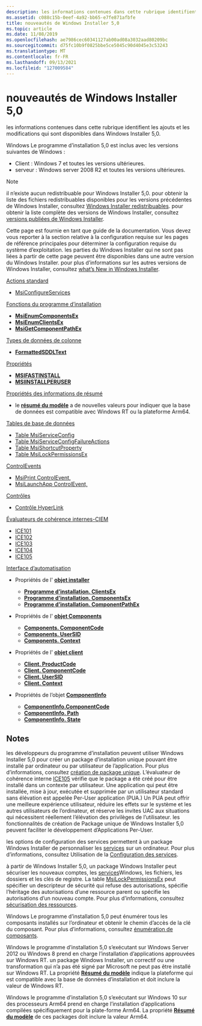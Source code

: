 ```yaml
---
description: les informations contenues dans cette rubrique identifient les ajouts et les modifications qui sont disponibles dans Windows Installer&\# 160 ; 5.0.
ms.assetid: c088c15b-0eef-4a92-bb65-e7fe871afbfe
title: nouveautés de Windows Installer 5,0
ms.topic: article
ms.date: 11/08/2019
ms.openlocfilehash: ae7986cec60341127ab00ad08a3032aad80209bc
ms.sourcegitcommit: d75fc10b9f0825bbe5ce5045c90d4045e3c53243
ms.translationtype: MT
ms.contentlocale: fr-FR
ms.lasthandoff: 09/13/2021
ms.locfileid: "127009584"
---
```

# <a name="whats-new-in-windows-installer-50"></a>nouveautés de Windows Installer 5,0

les informations contenues dans cette rubrique identifient les ajouts et les modifications qui sont disponibles dans Windows Installer 5,0.

Windows Le programme d’installation 5,0 est inclus avec les versions suivantes de Windows :

* Client : Windows 7 et toutes les versions ultérieures.
* serveur : Windows server 2008 R2 et toutes les versions ultérieures.

> [!NOTE]
> il n’existe aucun redistribuable pour Windows Installer 5,0. pour obtenir la liste des fichiers redistribuables disponibles pour les versions précédentes de Windows Installer, consultez [Windows Installer redistribuables](windows-installer-redistributables.md). pour obtenir la liste complète des versions de Windows Installer, consultez [versions publiées de Windows Installer](released-versions-of-windows-installer.md).

Cette page est fournie en tant que guide de la documentation. Vous devez vous reporter à la section relative à la configuration requise sur les pages de référence principales pour déterminer la configuration requise du système d’exploitation. les parties du Windows Installer qui ne sont pas liées à partir de cette page peuvent être disponibles dans une autre version du Windows Installer. pour plus d’informations sur les autres versions de Windows Installer, consultez [what’s New in Windows Installer](what-s-new-in-windows-installer.md).

[Actions standard](standard-actions.md)

-   [MsiConfigureServices](msiconfigureservices-action.md)

[Fonctions du programme d’installation](installer-functions.md)

-   [**MsiEnumComponentsEx**](/windows/desktop/api/Msi/nf-msi-msienumcomponentsexa)
-   [**MsiEnumClientsEx**](/windows/desktop/api/Msi/nf-msi-msienumclientsexa)
-   [**MsiGetComponentPathEx**](/windows/desktop/api/Msi/nf-msi-msigetcomponentpathexa)

[Types de données de colonne](column-data-types.md)

-   [**FormattedSDDLText**](formattedsddltext.md)

[Propriétés](properties.md)

-   [**MSIFASTINSTALL**](msifastinstall.md)
-   [**MSIINSTALLPERUSER**](msiinstallperuser.md)

[Propriétés des informations de résumé](summary-information-stream-reference.md)

-   le [**résumé du modèle**](template-summary.md) a de nouvelles valeurs pour indiquer que la base de données est compatible avec Windows RT ou la plateforme Arm64.

[Tables de base de données](database-tables.md)

-   [Table MsiServiceConfig](msiserviceconfig-table.md)
-   [Table MsiServiceConfigFailureActions](msiserviceconfigfailureactions-table.md)
-   [Table MsiShortcutProperty](msishortcutproperty-table.md)
-   [Table MsiLockPermissionsEx](msilockpermissionsex-table.md)

[ControlEvents](control-events.md)

-   [MsiPrint ControlEvent,](msiprint-controlevent.md)
-   [MsiLaunchApp ControlEvent,](msilaunchapp-controlevent.md)

[Contrôles](controls.md)

-   [Contrôle HyperLink](hyperlink-control.md)

[Évaluateurs de cohérence internes-CIEM](internal-consistency-evaluators-ices.md)

-   [ICE101](ice-101.md)
-   [ICE102](ice-102.md)
-   [ICE103](ice-103.md)
-   [ICE104](ice-104.md)
-   [ICE105](ice-105.md)

[Interface d’automatisation](automation-interface.md)

-   Propriétés de l' [ **objet installer**](installer-object.md)

    -   [**Programme d’installation. ClientsEx**](installer-clientsex.md)
    -   [**Programme d’installation. ComponentsEx**](installer-componentsex.md)
    -   [**Programme d’installation. ComponentPathEx**](installer-componentpathex.md)

-   Propriétés de l' [ **objet Components**](components.md)

    -   [**Components. ComponentCode**](component-componentcode.md)
    -   [**Components. UserSID**](component-usersid.md)
    -   [**Components. Context**](component-context.md)

-   Propriétés de l' [ **objet client**](client.md)

    -   [**Client. ProductCode**](client-productcode.md)
    -   [**Client. ComponentCode**](client-componentcode.md)
    -   [**Client. UserSID**](client-usersid.md)
    -   [**Client. Context**](client-context.md)

-   Propriétés de l’objet [**ComponentInfo**](componentinfo.md)

    -   [**ComponentInfo.ComponentCode**](componentinfo-componentcode.md)
    -   [**ComponentInfo. Path**](componentinfo-path.md)
    -   [**ComponentInfo. State**](componentinfo-state.md)

## <a name="notes"></a>Notes

les développeurs du programme d’installation peuvent utiliser Windows Installer 5,0 pour créer un package d’installation unique pouvant être installé par ordinateur ou par utilisateur de l’application. Pour plus d’informations, consultez [création de package unique](single-package-authoring.md). L’évaluateur de cohérence interne [ICE105](ice-105.md) vérifie que le package a été créé pour être installé dans un contexte par utilisateur. Une application qui peut être installée, mise à jour, exécutée et supprimée par un utilisateur standard sans élévation est appelée Per-User application (PUA.) Un PUA peut offrir une meilleure expérience utilisateur, réduire les effets sur le système et les autres utilisateurs de l’ordinateur, et réserve les invites UAC aux situations qui nécessitent réellement l’élévation des privilèges de l’utilisateur. les fonctionnalités de création de Package unique de Windows Installer 5,0 peuvent faciliter le développement d’Applications Per-User.

les options de configuration des services permettent à un package Windows Installer de personnaliser les [services](../services/services.md) sur un ordinateur. Pour plus d’informations, consultez Utilisation de la [Configuration des services](using-services-configuration.md).

à partir de Windows Installer 5,0, un package Windows Installer peut sécuriser les nouveaux comptes, les [services](../services/services.md)Windows, les fichiers, les dossiers et les clés de registre. La table [MsiLockPermissionsEx](msilockpermissionsex-table.md) peut spécifier un descripteur de sécurité qui refuse des autorisations, spécifie l’héritage des autorisations d’une ressource parent ou spécifie les autorisations d’un nouveau compte. Pour plus d’informations, consultez [sécurisation des ressources](securing-resources-.md).

Windows Le programme d’installation 5,0 peut énumérer tous les composants installés sur l’ordinateur et obtenir le chemin d’accès de la clé du composant. Pour plus d’informations, consultez [énumération de composants](enumerating-components-.md).

Windows le programme d’installation 5,0 s’exécutant sur Windows Server 2012 ou Windows 8 prend en charge l’installation d’applications approuvées sur Windows RT. un package Windows Installer, un correctif ou une transformation qui n’a pas été signé par Microsoft ne peut pas être installé sur Windows RT. La propriété [**Résumé du modèle**](template-summary.md) indique la plateforme qui est compatible avec la base de données d’installation et doit inclure la valeur de Windows RT.

Windows le programme d’installation 5,0 s’exécutant sur Windows 10 sur des processeurs Arm64 prend en charge l’installation d’applications compilées spécifiquement pour la plate-forme Arm64.  La propriété [**Résumé du modèle**](template-summary.md) de ces packages doit inclure la valeur Arm64. 

 
